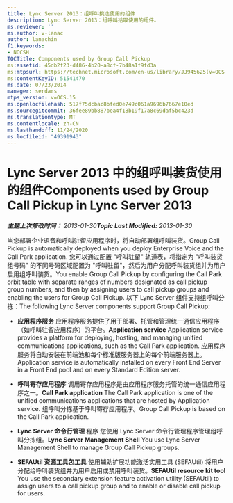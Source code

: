 ```yaml
---
title: Lync Server 2013：组呼叫挑选使用的组件
description: Lync Server 2013：组呼叫拾取使用的组件。
ms.reviewer: ''
ms.author: v-lanac
author: lanachin
f1.keywords:
- NOCSH
TOCTitle: Components used by Group Call Pickup
ms:assetid: 45db2f23-d486-4b20-a8cf-7b48a1f9fd3a
ms:mtpsurl: https://technet.microsoft.com/en-us/library/JJ945625(v=OCS.15)
ms:contentKeyID: 51541470
ms.date: 07/23/2014
manager: serdars
mtps_version: v=OCS.15
ms.openlocfilehash: 517f75dcbac8bfed0e749c061a9696b7667e10ed
ms.sourcegitcommit: 36fee89bb887bea4f18b19f17a8c69daf5bc423d
ms.translationtype: MT
ms.contentlocale: zh-CN
ms.lasthandoff: 11/24/2020
ms.locfileid: "49391943"
---
```

# <a name="components-used-by-group-call-pickup-in-lync-server-2013"></a><span data-ttu-id="7f58f-103">Lync Server 2013 中的组呼叫装货使用的组件</span><span class="sxs-lookup"><span data-stu-id="7f58f-103">Components used by Group Call Pickup in Lync Server 2013</span></span>

<div data-xmlns="http://www.w3.org/1999/xhtml">

<div class="topic" data-xmlns="http://www.w3.org/1999/xhtml" data-msxsl="urn:schemas-microsoft-com:xslt" data-cs="https://msdn.microsoft.com/">

<div data-asp="https://msdn2.microsoft.com/asp">



</div>

<div id="mainSection">

<div id="mainBody"><span data-ttu-id="7f58f-104">

<span> </span></span><span class="sxs-lookup"><span data-stu-id="7f58f-104">

<span> </span></span></span>

<span data-ttu-id="7f58f-105">_**主题上次修改时间：** 2013-01-30_</span><span class="sxs-lookup"><span data-stu-id="7f58f-105">_**Topic Last Modified:** 2013-01-30_</span></span>

<span data-ttu-id="7f58f-106">当您部署企业语音和呼叫驻留应用程序时，将自动部署组呼叫装货。</span><span class="sxs-lookup"><span data-stu-id="7f58f-106">Group Call Pickup is automatically deployed when you deploy Enterprise Voice and the Call Park application.</span></span> <span data-ttu-id="7f58f-107">您可以通过配置 "呼叫驻留" 轨道表，将指定为 "呼叫装货组号码" 的不同号码区域配置为 "呼叫驻留"，然后为用户分配呼叫装货组并为用户启用组呼叫装货。</span><span class="sxs-lookup"><span data-stu-id="7f58f-107">You enable Group Call Pickup by configuring the Call Park orbit table with separate ranges of numbers designated as call pickup group numbers, and then by assigning users to call pickup groups and enabling the users for Group Call Pickup.</span></span> <span data-ttu-id="7f58f-108">以下 Lync Server 组件支持组呼叫分拣：</span><span class="sxs-lookup"><span data-stu-id="7f58f-108">The following Lync Server components support Group Call Pickup:</span></span>

  - <span data-ttu-id="7f58f-109">**应用程序服务**   应用程序服务提供了用于部署、托管和管理统一通信应用程序（如呼叫驻留应用程序）的平台。</span><span class="sxs-lookup"><span data-stu-id="7f58f-109">**Application service**   Application service provides a platform for deploying, hosting, and managing unified communications applications, such as the Call Park application.</span></span> <span data-ttu-id="7f58f-110">应用程序服务将自动安装在前端池和每个标准版服务器上的每个前端服务器上。</span><span class="sxs-lookup"><span data-stu-id="7f58f-110">Application service is automatically installed on every Front End Server in a Front End pool and on every Standard Edition server.</span></span>

  - <span data-ttu-id="7f58f-111">**呼叫寄存应用程序**   调用寄存应用程序是由应用程序服务托管的统一通信应用程序之一。</span><span class="sxs-lookup"><span data-stu-id="7f58f-111">**Call Park application**   The Call Park application is one of the unified communications applications that are hosted by Application service.</span></span> <span data-ttu-id="7f58f-112">组呼叫分拣基于呼叫寄存应用程序。</span><span class="sxs-lookup"><span data-stu-id="7f58f-112">Group Call Pickup is based on the Call Park application.</span></span>

  - <span data-ttu-id="7f58f-113">**Lync Server 命令行管理**   程序  您使用 Lync Server 命令行管理程序管理组呼叫分拣组。</span><span class="sxs-lookup"><span data-stu-id="7f58f-113">**Lync Server Management Shell**   You use Lync Server Management Shell to manage Group Call Pickup groups.</span></span>

  - <span data-ttu-id="7f58f-114">**SEFAUtil 资源工具包工具**   使用辅助扩展功能激活实用工具 (SEFAUtil) 将用户分配给呼叫装货组并为用户启用或禁用呼叫装货。</span><span class="sxs-lookup"><span data-stu-id="7f58f-114">**SEFAUtil resource kit tool**   You use the secondary extension feature activation utility (SEFAUtil) to assign users to a call pickup group and to enable or disable call pickup for users.</span></span>

<span data-ttu-id="7f58f-115"></div>

<span> </span>

</div>

</div>

</span><span class="sxs-lookup"><span data-stu-id="7f58f-115"></div>

<span> </span>

</div>

</div>

</span></span></div>

